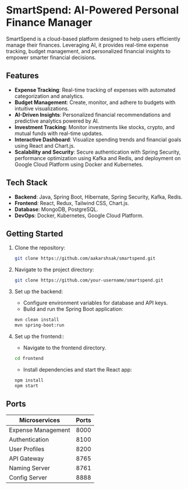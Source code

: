 # SmartSpend: AI-Powered Personal Finance Manager

SmartSpend is a cloud-based platform designed to help users efficiently manage their finances. Leveraging AI, it provides real-time expense tracking, budget management, and personalized financial insights to empower smarter financial decisions.

## Features

- **Expense Tracking**: Real-time tracking of expenses with automated categorization and analytics.
- **Budget Management**: Create, monitor, and adhere to budgets with intuitive visualizations.
- **AI-Driven Insights**: Personalized financial recommendations and predictive analytics powered by AI.
- **Investment Tracking**: Monitor investments like stocks, crypto, and mutual funds with real-time updates.
- **Interactive Dashboard**: Visualize spending trends and financial goals using React and Chart.js.
- **Scalability and Security**: Secure authentication with Spring Security, performance optimization using Kafka and Redis, and deployment on Google Cloud Platform using Docker and Kubernetes.

## Tech Stack

- **Backend**: Java, Spring Boot, Hibernate, Spring Security, Kafka, Redis.
- **Frontend**: React, Redux, Tailwind CSS, Chart.js.
- **Database**: MongoDB, PostgreSQL.
- **DevOps**: Docker, Kubernetes, Google Cloud Platform.

## Getting Started

1. Clone the repository:

   ```bash
   git clone https://github.com/aakarshsak/smartspend.git
   ```

2. Navigate to the project directory:
   ```bash
   git clone https://github.com/your-username/smartspend.git
   ```
3. Set up the backend:

   - Configure environment variables for database and API keys.
   - Build and run the Spring Boot application:

   ```bash
   mvn clean install
   mvn spring-boot:run
   ```

4. Set up the frontend::
   - Navigate to the frontend directory.
   ```bash
   cd frontend
   ```
   - Install dependencies and start the React app:
   ```bash
   npm install
   npm start
   ```

## Ports

| Microservices      | Ports |
|--------------------|-------|
| Expense Management | 8000  |
| Authentication     | 8100  |
| User Profiles      | 8200  |
| API Gateway        | 8765  |
| Naming Server      | 8761  |
| Config Server      | 8888  |